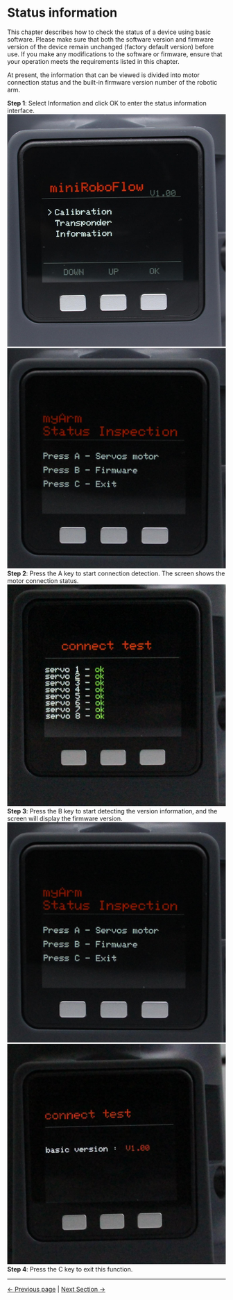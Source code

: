 # Status information

This chapter describes how to check the status of a device using basic software. Please make sure that both the software version and firmware version of the device remain unchanged (factory default version) before use. If you make any modifications to the software or firmware, ensure that your operation meets the requirements listed in this chapter.

At present, the information that can be viewed is divided into motor connection status and the built-in firmware version number of the robotic arm.<br>

**Step 1**: Select Information and click OK to enter the status information interface.
![pic](../../../resources/4-FunctionsAndApplications/5-BasicFunctions/5.1-SystemInstructionsForUse/resources/main.jpg)
![pic](../../../resources/4-FunctionsAndApplications/5-BasicFunctions/5.1-SystemInstructionsForUse/resources/information.jpg)
**Step 2**: Press the A key to start connection detection. The screen shows the motor connection status.
![pic](../../../resources/4-FunctionsAndApplications/5-BasicFunctions/5.1-SystemInstructionsForUse/resources/servoconnect.jpg)
**Step 3**: Press the B key to start detecting the version information, and the screen will display the firmware version.
![pic](../../../resources/4-FunctionsAndApplications/5-BasicFunctions/5.1-SystemInstructionsForUse/resources/information.jpg)
![pic](../../../resources/4-FunctionsAndApplications/5-BasicFunctions/5.1-SystemInstructionsForUse/resources/firmware.jpg)
**Step 4**: Press the C key to exit this function.

---

[← Previous page](./5.1.3-transponder.md) | [Next Section →](../5.2-SoftwareUsageInstructions/README.md)
